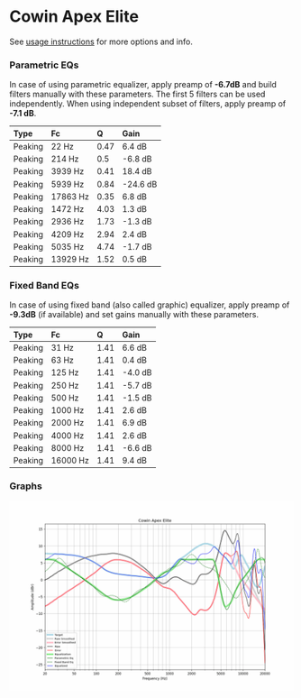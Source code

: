 # Cowin Apex Elite
See [usage instructions](https://github.com/jaakkopasanen/AutoEq#usage) for more options and info.

### Parametric EQs
In case of using parametric equalizer, apply preamp of **-6.7dB** and build filters manually
with these parameters. The first 5 filters can be used independently.
When using independent subset of filters, apply preamp of **-7.1 dB**.

| Type    | Fc       |    Q | Gain     |
|:--------|:---------|:-----|:---------|
| Peaking | 22 Hz    | 0.47 | 6.4 dB   |
| Peaking | 214 Hz   | 0.5  | -6.8 dB  |
| Peaking | 3939 Hz  | 0.41 | 18.4 dB  |
| Peaking | 5939 Hz  | 0.84 | -24.6 dB |
| Peaking | 17863 Hz | 0.35 | 6.8 dB   |
| Peaking | 1472 Hz  | 4.03 | 1.3 dB   |
| Peaking | 2936 Hz  | 1.73 | -1.3 dB  |
| Peaking | 4209 Hz  | 2.94 | 2.4 dB   |
| Peaking | 5035 Hz  | 4.74 | -1.7 dB  |
| Peaking | 13929 Hz | 1.52 | 0.5 dB   |

### Fixed Band EQs
In case of using fixed band (also called graphic) equalizer, apply preamp of **-9.3dB**
(if available) and set gains manually with these parameters.

| Type    | Fc       |    Q | Gain    |
|:--------|:---------|:-----|:--------|
| Peaking | 31 Hz    | 1.41 | 6.6 dB  |
| Peaking | 63 Hz    | 1.41 | 0.4 dB  |
| Peaking | 125 Hz   | 1.41 | -4.0 dB |
| Peaking | 250 Hz   | 1.41 | -5.7 dB |
| Peaking | 500 Hz   | 1.41 | -1.5 dB |
| Peaking | 1000 Hz  | 1.41 | 2.6 dB  |
| Peaking | 2000 Hz  | 1.41 | 6.9 dB  |
| Peaking | 4000 Hz  | 1.41 | 2.6 dB  |
| Peaking | 8000 Hz  | 1.41 | -6.6 dB |
| Peaking | 16000 Hz | 1.41 | 9.4 dB  |

### Graphs
![](./Cowin%20Apex%20Elite.png)